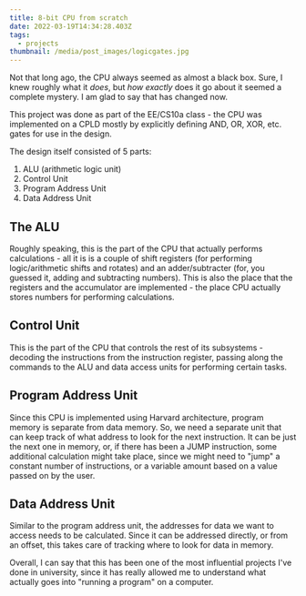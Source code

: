 ```yaml
---
title: 8-bit CPU from scratch
date: 2022-03-19T14:34:28.403Z
tags:
  - projects
thumbnail: /media/post_images/logicgates.jpg
---
```

Not that long ago, the CPU always seemed as almost a black box. Sure, I knew roughly what it *does*, but *how exactly* does it go about it seemed a complete mystery. I am glad to say that has changed now.

This project was done as part of the EE/CS10a class - the CPU was implemented on a CPLD mostly by explicitly defining AND, OR, XOR, etc. gates for use in the design.

The design itself consisted of 5 parts:

1. ALU (arithmetic logic unit)
2. Control Unit
3. Program Address Unit
4. Data Address Unit

## The ALU

Roughly speaking, this is the part of the CPU that actually performs calculations - all it is is a couple of shift registers (for performing logic/arithmetic shifts and rotates) and an adder/subtracter (for, you guessed it, adding and subtracting numbers). This is also the place that the registers and the accumulator are implemented - the place CPU actually stores numbers for performing calculations.

## Control Unit

This is the part of the CPU that controls the rest of its subsystems - decoding the instructions from the instruction register, passing along the commands to the ALU and data access units for performing certain tasks.

## Program Address Unit

Since this CPU is implemented using Harvard architecture, program memory is separate from data memory. So, we need a separate unit that can keep track of what address to look for the next instruction. It can be just the next one in memory, or, if there has been a JUMP instruction, some additional calculation might take place, since we might need to "jump" a constant number of instructions, or a variable amount based on a value passed on by the user.

## Data Address Unit

Similar to the program address unit, the addresses for data we want to access needs to be calculated. Since it can be addressed directly, or from an offset, this takes care of tracking where to look for data in memory.

Overall, I can say that this has been one of the most influential projects I've done in university, since it has really allowed me to understand what actually goes into "running a program" on a computer.